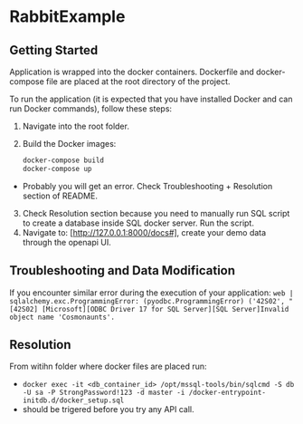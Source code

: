 # RabbitExample

## Getting Started

Application is wrapped into the docker containers. Dockerfile and docker-compose file are placed at the root directory of the project.

To run the application (it is expected that you have installed Docker and can run Docker commands), follow these steps:

1. Navigate into the root folder.

2. Build the Docker images:

   ```bash
   docker-compose build
   docker-compose up
  - Probably you will get an error. Check Troubleshooting + Resolution section of README.


3. Check Resolution section because you need to manually run SQL script to create a database inside SQL docker server. Run the script.
4. Navigate to: [http://127.0.0.1:8000/docs#], create your demo data through the openapi UI.

## Troubleshooting and Data Modification
  If you encounter similar error during the execution of your application:
  `web | sqlalchemy.exc.ProgrammingError: (pyodbc.ProgrammingError) ('42S02', "[42S02] [Microsoft][ODBC Driver 17 for SQL Server][SQL Server]Invalid object name 'Cosmonaunts'. `

## Resolution
  From witihn folder where docker files are placed run:
  - `docker exec -it <db_container_id> /opt/mssql-tools/bin/sqlcmd -S db -U sa -P StrongPassword!123 -d master -i /docker-entrypoint-initdb.d/docker_setup.sql`
  - should be trigered before you try any API call.